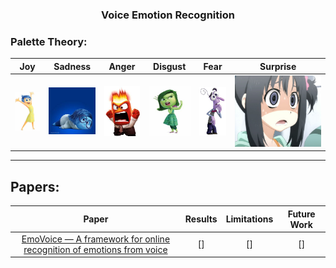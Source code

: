 <h3 align="center">Voice Emotion Recognition</h3>

### Palette Theory:

Joy | Sadness | Anger | Disgust | Fear | Surprise
|:--: | :--: | :--: | :--: | :--: | :--: |
<img src="pics/joy.jpg"/> | <img src="pics/sadness.jpg"/> | <img src="pics/anger.jpg"/> | <img src="pics/disgust.jpg"/> | <img src="pics/fear.jpg"/> | <img src="pics/surprise.jpg"/>

---

## Papers: 

Paper | Results | Limitations | Future Work
:--: | :--: | :--: | :--:
[EmoVoice — A framework for online recognition of emotions from voice](https://github.com/AmrMKayid/ResearchPapers/tree/master/Affective%20Computing/EmoVoice/Vogtetal-PIT08.pdf) | [] | [] | []